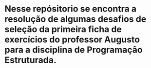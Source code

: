# Nesse repósitorio se encontra a resolução de algumas desafios de seleção da primeira ficha de exercícios do professor Augusto para a disciplina de Programação Estruturada.